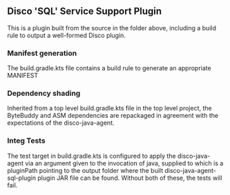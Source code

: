 ## Disco 'SQL' Service Support Plugin

This is a plugin built from the source in the folder above, including a build rule
to output a well-formed Disco plugin.

### Manifest generation

The build.gradle.kts file contains a build rule to generate an appropriate MANIFEST

### Dependency shading

Inherited from a top level build.gradle.kts file in the top level project, the ByteBuddy and ASM
dependencies are repackaged in agreement with the expectations of the disco-java-agent.

### Integ Tests

The test target in build.gradle.kts is configured to apply the disco-java-agent via an argument given to the 
invocation of java, supplied to which is a pluginPath pointing to the output folder where the built
disco-java-agent-sql-plugin plugin JAR file can be found. Without both of these, the tests will fail.